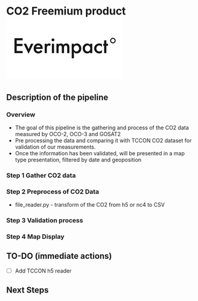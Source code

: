 # CO2 Freemium product ![Logo](Everimpact_logo.png)

## Description of the pipeline

### Overview

- The goal of this pipeline is the gathering and process of the CO2 data measured by OCO-2, OCO-3 and GOSAT2
- Pre processing the data and comparing it with TCCON CO2 dataset for validation of our measurements.
- Once the information has been validated, will be presented in a map type presentation, filtered by date and geoposition

### Step 1 Gather CO2 data

### Step 2 Preprocess of CO2 Data

- file_reader.py - transform of the CO2 from h5 or nc4 to CSV

### Step 3 Validation process

### Step 4 Map Display

## TO-DO (immediate actions)

- [ ] Add TCCON h5 reader

## Next Steps